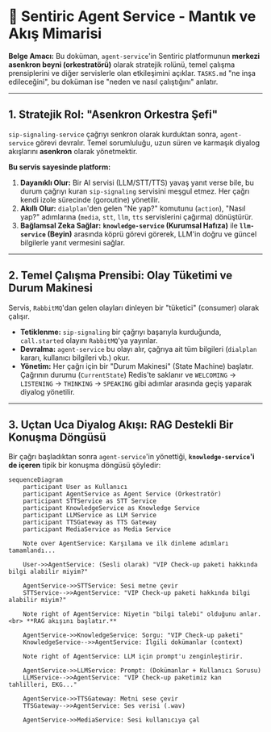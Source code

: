 # 🧠 Sentiric Agent Service - Mantık ve Akış Mimarisi

**Belge Amacı:** Bu doküman, `agent-service`'in Sentiric platformunun **merkezi asenkron beyni (orkestratörü)** olarak stratejik rolünü, temel çalışma prensiplerini ve diğer servislerle olan etkileşimini açıklar. `TASKS.md` "ne inşa edileceğini", bu doküman ise "neden ve nasıl çalıştığını" anlatır.

---

## 1. Stratejik Rol: "Asenkron Orkestra Şefi"

`sip-signaling-service` çağrıyı senkron olarak kurduktan sonra, `agent-service` görevi devralır. Temel sorumluluğu, uzun süren ve karmaşık diyalog akışlarını **asenkron** olarak yönetmektir.

**Bu servis sayesinde platform:**
1.  **Dayanıklı Olur:** Bir AI servisi (LLM/STT/TTS) yavaş yanıt verse bile, bu durum çağrıyı kuran `sip-signaling` servisini meşgul etmez. Her çağrı kendi izole sürecinde (goroutine) yönetilir.
2.  **Akıllı Olur:** `dialplan`'den gelen "Ne yap?" komutunu (`action`), "Nasıl yap?" adımlarına (`media`, `stt`, `llm`, `tts` servislerini çağırma) dönüştürür.
3.  **Bağlamsal Zeka Sağlar:** **`knowledge-service` (Kurumsal Hafıza)** ile **`llm-service` (Beyin)** arasında köprü görevi görerek, LLM'in doğru ve güncel bilgilerle yanıt vermesini sağlar.

---

## 2. Temel Çalışma Prensibi: Olay Tüketimi ve Durum Makinesi

Servis, `RabbitMQ`'dan gelen olayları dinleyen bir "tüketici" (consumer) olarak çalışır.

*   **Tetiklenme:** `sip-signaling` bir çağrıyı başarıyla kurduğunda, `call.started` olayını `RabbitMQ`'ya yayınlar.
*   **Devralma:** `agent-service` bu olayı alır, çağrıya ait tüm bilgileri (`dialplan` kararı, kullanıcı bilgileri vb.) okur.
*   **Yönetim:** Her çağrı için bir "Durum Makinesi" (State Machine) başlatır. Çağrının durumu (`CurrentState`) Redis'te saklanır ve `WELCOMING` -> `LISTENING` -> `THINKING` -> `SPEAKING` gibi adımlar arasında geçiş yaparak diyalog yönetilir.

---

## 3. Uçtan Uca Diyalog Akışı: RAG Destekli Bir Konuşma Döngüsü

Bir çağrı başladıktan sonra `agent-service`'in yönettiği, **`knowledge-service`'i de içeren** tipik bir konuşma döngüsü şöyledir:

```mermaid
sequenceDiagram
    participant User as Kullanıcı
    participant AgentService as Agent Service (Orkestratör)
    participant STTService as STT Service
    participant KnowledgeService as Knowledge Service
    participant LLMService as LLM Service
    participant TTSGateway as TTS Gateway
    participant MediaService as Media Service

    Note over AgentService: Karşılama ve ilk dinleme adımları tamamlandı...

    User->>AgentService: (Sesli olarak) "VIP Check-up paketi hakkında bilgi alabilir miyim?"

    AgentService->>STTService: Sesi metne çevir
    STTService-->>AgentService: "VIP Check-up paketi hakkında bilgi alabilir miyim?"

    Note right of AgentService: Niyetin "bilgi talebi" olduğunu anlar. <br> **RAG akışını başlatır.**
    
    AgentService->>KnowledgeService: Sorgu: "VIP Check-up paketi"
    KnowledgeService-->>AgentService: İlgili dokümanlar (context)

    Note right of AgentService: LLM için prompt'u zenginleştirir.

    AgentService->>LLMService: Prompt: (Dokümanlar + Kullanıcı Sorusu)
    LLMService-->>AgentService: "VIP Check-up paketimiz kan tahlilleri, EKG..."
    
    AgentService->>TTSGateway: Metni sese çevir
    TTSGateway-->>AgentService: Ses verisi (.wav)

    AgentService->>MediaService: Sesi kullanıcıya çal
```